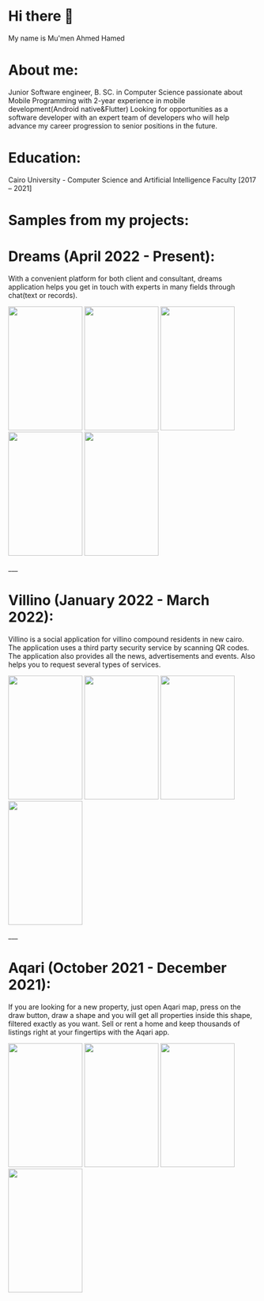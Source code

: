 # Hi there 👋
My name is Mu'men Ahmed Hamed

# About me:
Junior Software engineer, B. SC. in Computer Science passionate about Mobile Programming with 2-year experience in mobile development(Android native&Flutter) Looking for opportunities as a software developer with an expert team of developers who will help advance my career progression to senior positions in the future.

# Education:
Cairo University - Computer Science and Artificial Intelligence Faculty [2017 – 2021]

# Samples from my projects:
# Dreams (April 2022 - Present):
 With a convenient platform for both client and consultant, dreams application helps you get in touch with experts in many fields through chat(text or records). 
 <p float="left">
  <img src="https://i.ibb.co/mXdZhDy/1.png" width="150" height="250"/>
  <img src="https://i.ibb.co/ctx3t5h/1.png" width="150" height="250"/>
  <img src="https://i.ibb.co/chJtQHn/1.png" width="150" height="250"/>
  <img src="https://i.ibb.co/L8YfRQs/1.png" width="150" height="250"/>
  <img src="https://i.ibb.co/WkgFLDC/1.png" width="150" height="250"/>
</p>
___

# Villino (January 2022 - March 2022):
Villino is a social application for villino compound residents in new cairo. The application uses a third party security service by scanning QR codes. The application also provides all the news, advertisements and events. Also helps you to request several types of services.
 <p float="left">
 <img src="https://i.ibb.co/25MkztR/5051c5ef-66ed-49d2-bcce-01fc46117c96.jpg" width="150" height="250"/>
 <img src="https://i.ibb.co/QQPqpqq/2.jpg" width="150" height="250"/>
 <img src="https://i.ibb.co/f4YfLqG/3.jpg" width="150" height="250"/>
 <img src="https://i.ibb.co/3pnnXnv/4.jpg" width="150" height="250"/>
</p>
___

# Aqari (October 2021 - December 2021):
If you are looking for a new property, just open Aqari map, press on the draw button, draw a shape and you will get all properties inside this shape, filtered exactly as you want. Sell or rent a home and keep thousands of listings right at your fingertips with the Aqari app. 
<p float="left">
 <img src="https://i.ibb.co/jktNjZg/1.jpg" width="150" height="250"/>
 <img src="https://i.ibb.co/xMDcwZr/2.jpg" width="150" height="250"/>
 <img src="https://i.ibb.co/pL3R7Tm/3.jpg" width="150" height="250"/>
 <img src="https://i.ibb.co/4gWD0Ty/4.jpg" width="150" height="250"/>
</p>
<!--
**mumenahmed1811/mumenahmed1811** is a ✨ _special_ ✨ repository because its `README.md` (this file) appears on your GitHub profile.

Here are some ideas to get you started:

- 🔭 I’m currently working on Flutter Framework and developing both Android ans Ios applications with line of code
- 🌱 I’m currently learning ...
- 👯 I’m looking to collaborate on ...
- 🤔 I’m looking for help with ...
- 💬 Ask me about ...
- 📫 How to reach me: ...
- 😄 Pronouns: ...
- ⚡ Fun fact: ...
-->
